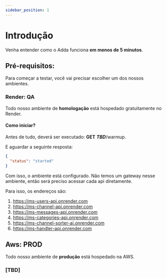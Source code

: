 ```yaml
---
sidebar_position: 1
---
```


# Introdução

Venha entender como o Adda funciona **em menos de 5 minutos**.

## Pré-requisitos:

Para começar a testar, você vai precisar escolher um dos nossos ambientes.

### Render: QA

Todo nosso ambiente de **homologação** está hospedado gratuitamente no Render.

#### Como iniciar?

Antes de tudo, deverá ser executado: **GET** **_TBD_**/warmup.

E aguardar a seguinte resposta:

```json
{
  "status": "started"
}
```

Com isso, o ambiente está configurado. Não temos um gateway nesse ambiente, então será preciso acessar cada api diretamente.

Para isso, os endereços são:

1. https://ms-users-api.onrender.com
2. https://ms-channel-api.onrender.com
3. https://ms-messages-api.onrender.com
4. https://ms-categories-api.onrender.com
5. https://ms-channel-sorter-ai.onrender.com
6. https://ms-handler-api.onrender.com

## Aws: PROD

Todo nosso ambiente de **produção** está hospedado na AWS.

### [TBD]
